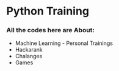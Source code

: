 # Python Training

### __All the codes here are About__:

- Machine Learning - Personal Trainings
- Hackarank
- Chalanges
- Games
